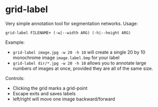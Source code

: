# grid-label
Very simple annotation tool for segmentation networks. Usage:
```
grid-label FILENAME+ (-w|--width ARG) (-h|--height ARG)
```

Example:
- `grid-label image.jpg -w 20 -h 10` will create a single 20 by 10 monochrome image `image.label.bmp` for your label
- `grid-label dir/*.jpg -w 20 -h 10` allows you to annotate large numbers of images at once, provided they are all of the same size.

Controls:
- Clicking the grid marks a grid-point
- Escape exits and saves labels
- left/right will move one image backward/forward

